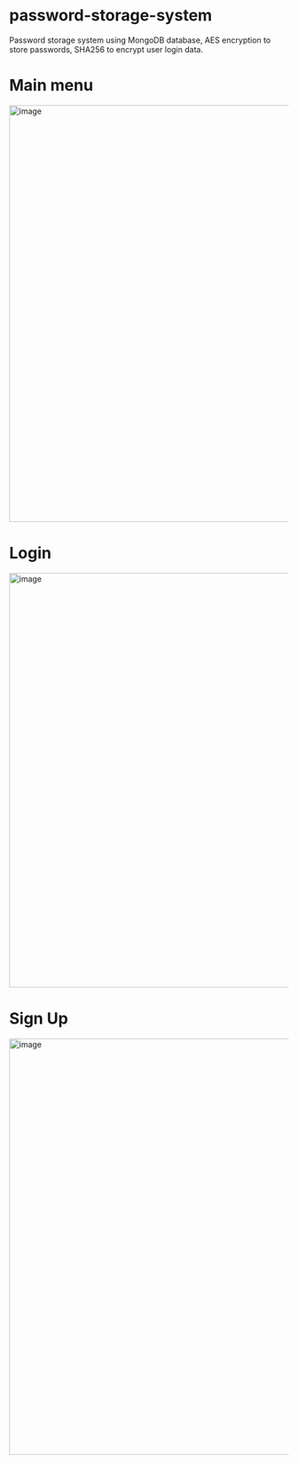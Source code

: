 # password-storage-system
Password storage system using MongoDB database, AES encryption to store passwords, SHA256 to encrypt user login data.

# Main menu
<img width="751" alt="image" src="https://github.com/NiallSom/password-storage-system/assets/117994016/65f8b635-aee5-42fc-8bb7-6ec6c6b8e6c6">


# Login
<img width="747" alt="image" src="https://github.com/NiallSom/password-storage-system/assets/117994016/66cfe388-27b5-4896-b380-81324f6d7ff7">


# Sign Up
<img width="750" alt="image" src="https://github.com/NiallSom/password-storage-system/assets/117994016/f12fcbac-4c9f-477e-a953-b8644e1bcd65">





